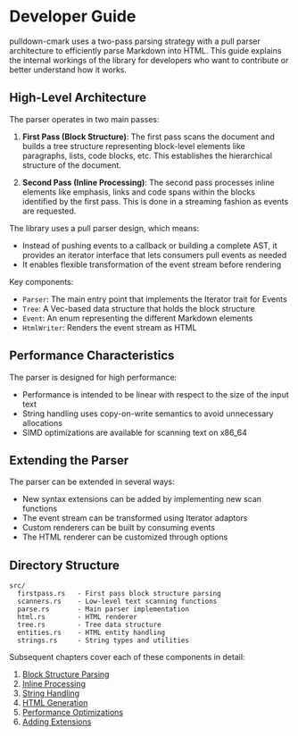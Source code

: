 # Developer Guide

pulldown-cmark uses a two-pass parsing strategy with a pull parser architecture to efficiently parse Markdown into HTML. This guide explains the internal workings of the library for developers who want to contribute or better understand how it works.

## High-Level Architecture

The parser operates in two main passes:

1. **First Pass (Block Structure)**: The first pass scans the document and builds a tree structure representing block-level elements like paragraphs, lists, code blocks, etc. This establishes the hierarchical structure of the document.

2. **Second Pass (Inline Processing)**: The second pass processes inline elements like emphasis, links and code spans within the blocks identified by the first pass. This is done in a streaming fashion as events are requested.

The library uses a pull parser design, which means:

- Instead of pushing events to a callback or building a complete AST, it provides an iterator interface that lets consumers pull events as needed
- It enables flexible transformation of the event stream before rendering

Key components:

- `Parser`: The main entry point that implements the Iterator trait for Events
- `Tree`: A Vec-based data structure that holds the block structure 
- `Event`: An enum representing the different Markdown elements
- `HtmlWriter`: Renders the event stream as HTML

## Performance Characteristics

The parser is designed for high performance:

- Performance is intended to be linear with respect to the size of the input text
- String handling uses copy-on-write semantics to avoid unnecessary allocations
- SIMD optimizations are available for scanning text on x86_64

## Extending the Parser

The parser can be extended in several ways:

- New syntax extensions can be added by implementing new scan functions
- The event stream can be transformed using Iterator adaptors
- Custom renderers can be built by consuming events
- The HTML renderer can be customized through options

## Directory Structure

```
src/
  firstpass.rs   - First pass block structure parsing
  scanners.rs    - Low-level text scanning functions  
  parse.rs       - Main parser implementation
  html.rs        - HTML renderer
  tree.rs        - Tree data structure
  entities.rs    - HTML entity handling
  strings.rs     - String types and utilities
```

Subsequent chapters cover each of these components in detail:

1. [Block Structure Parsing](./dev/block-parsing.md) 
2. [Inline Processing](./dev/inline-processing.md)
3. [String Handling](./dev/string-handling.md)
4. [HTML Generation](./dev/html-generation.md)
5. [Performance Optimizations](./dev/performance.md)
6. [Adding Extensions](./dev/extensions.md)

